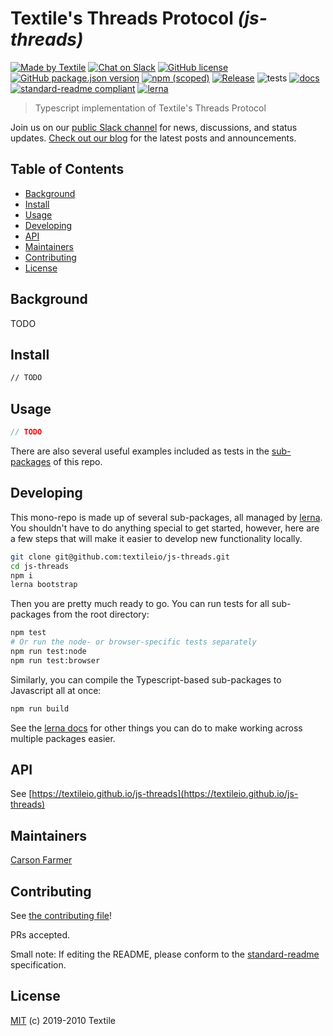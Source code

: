 # Textile's Threads Protocol _(js-threads)_

[![Made by Textile](https://img.shields.io/badge/made%20by-Textile-informational.svg?style=popout-square)](https://textile.io)
[![Chat on Slack](https://img.shields.io/badge/slack-slack.textile.io-informational.svg?style=popout-square)](https://slack.textile.io)
[![GitHub license](https://img.shields.io/github/license/textileio/js-threads.svg?style=flat-square)](./LICENSE)
[![GitHub package.json version](https://img.shields.io/github/package-json/v/textileio/js-threads.svg?style=popout-square)](./package.json)
[![npm (scoped)](https://img.shields.io/npm/v/@textile/threads.svg?style=popout-square)](https://www.npmjs.com/package/@textile/threads)
[![Release](https://img.shields.io/github/release/textileio/js-threads.svg?style=flat-square)](https://github.com/textileio/js-threads/releases/latest)
![tests](https://github.com/textileio/js-threads/workflows/Test/badge.svg)
[![docs](https://github.com/textileio/js-threads/workflows/Docs/badge.svg)](https://textileio.github.io/js-threads)
[![standard-readme compliant](https://img.shields.io/badge/standard--readme-OK-green.svg?style=flat-square)](https://github.com/RichardLitt/standard-readme)
[![lerna](https://img.shields.io/badge/maintained%20with-lerna-cc00ff.svg)](https://lerna.js.org/)

> Typescript implementation of Textile's Threads Protocol

Join us on our [public Slack channel](https://slack.textile.io/) for news, discussions, and status updates. [Check out our blog](https://blog.textile.io) for the latest posts and announcements.

## Table of Contents

- [Background](#background)
- [Install](#install)
- [Usage](#usage)
- [Developing](#developing)
- [API](#api)
- [Maintainers](#maintainers)
- [Contributing](#contributing)
- [License](#license)

## Background

TODO

## Install

```bash
// TODO
```

## Usage

```typescript
// TODO
```

There are also several useful examples included as tests in the [sub-packages](https://github.com/textileio/js-threads/tree/master/packages) of this repo.

## Developing

This mono-repo is made up of several sub-packages, all managed by [lerna](https://github.com/lerna/lerna). You shouldn't have to do anything special to get started, however, here are a few steps that will make it easier to develop new functionality locally.

```bash
git clone git@github.com:textileio/js-threads.git
cd js-threads
npm i
lerna bootstrap
```

Then you are pretty much ready to go. You can run tests for all sub-packages from the root directory:

```bash
npm test
# Or run the node- or browser-specific tests separately
npm run test:node
npm run test:browser
```

Similarly, you can compile the Typescript-based sub-packages to Javascript all at once:

```bash
npm run build
```

See the [lerna docs](https://github.com/lerna/lerna#what-can-lerna-do) for other things you can do to make working across multiple packages easier. 

## API

See [https://textileio.github.io/js-threads](https://textileio.github.io/js-threads)

## Maintainers

[Carson Farmer](https://github.com/carsonfarmer)

## Contributing

See [the contributing file](./CONTRIBUTING.md)!

PRs accepted.

Small note: If editing the README, please conform to the [standard-readme](https://github.com/RichardLitt/standard-readme) specification.

## License

[MIT](./LICENSE) (c) 2019-2010 Textile
